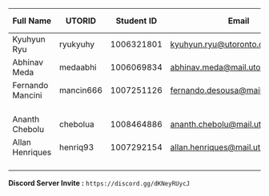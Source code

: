 | Full Name       | UTORID   | Student ID | Email                            | Best Way to Contact | Discord Username       |
|-----------------|----------|------------|----------------------------------|---------------------|------------------------|
| Kyuhyun Ryu     | ryukyuhy | 1006321801 | kyuhyun.ryu@utoronto.ca          | Discord/Email       | `korea eric#2022`      |
| Abhinav Meda    | medaabhi | 1006069834 | abhinav.meda@mail.utoronto.ca    | Discord/Email       | `abhinav#3088`         |
| Fernando Mancini| mancin666| 1007251126 | fernando.desousa@mail.utoronto.ca| Discord/Email       | `Nando#9021`           |
|                 |          |            |                                  |                     | `Domi#1725`            |
| Ananth Chebolu  | chebolua | 1008464886 | ananth.chebolu@mail.utoronto.ca  | Discord/Email       | `ant#0095`             |
| Allan Henriques | henriq93 | 1007292154 | allan.henriques@mail.utoronto.ca |                     | `Allan Henriques#9038` |
|                 |          |            |                                  |                     | `Singularity_1#1949`   |

**Discord Server Invite :** `https://discord.gg/dKNeyRUycJ`
